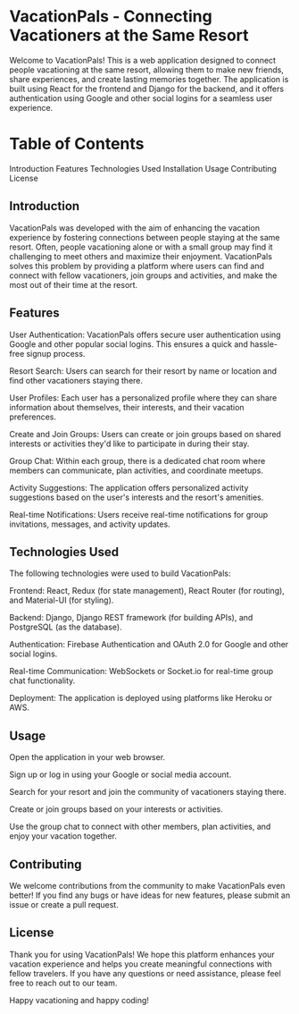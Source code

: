 # VacationPals - Connecting Vacationers at the Same Resort
Welcome to VacationPals! This is a web application designed to connect people vacationing at the same resort, allowing them to make new friends, share experiences, and create lasting memories together. The application is built using React for the frontend and Django for the backend, and it offers authentication using Google and other social logins for a seamless user experience.

# Table of Contents
Introduction
Features
Technologies Used
Installation
Usage
Contributing
License

## Introduction
VacationPals was developed with the aim of enhancing the vacation experience by fostering connections between people staying at the same resort. Often, people vacationing alone or with a small group may find it challenging to meet others and maximize their enjoyment. VacationPals solves this problem by providing a platform where users can find and connect with fellow vacationers, join groups and activities, and make the most out of their time at the resort.

## Features
User Authentication: VacationPals offers secure user authentication using Google and other popular social logins. This ensures a quick and hassle-free signup process.

Resort Search: Users can search for their resort by name or location and find other vacationers staying there.

User Profiles: Each user has a personalized profile where they can share information about themselves, their interests, and their vacation preferences.

Create and Join Groups: Users can create or join groups based on shared interests or activities they'd like to participate in during their stay.

Group Chat: Within each group, there is a dedicated chat room where members can communicate, plan activities, and coordinate meetups.

Activity Suggestions: The application offers personalized activity suggestions based on the user's interests and the resort's amenities.

Real-time Notifications: Users receive real-time notifications for group invitations, messages, and activity updates.

## Technologies Used
The following technologies were used to build VacationPals:

Frontend: React, Redux (for state management), React Router (for routing), and Material-UI (for styling).

Backend: Django, Django REST framework (for building APIs), and PostgreSQL (as the database).

Authentication: Firebase Authentication and OAuth 2.0 for Google and other social logins.

Real-time Communication: WebSockets or Socket.io for real-time group chat functionality.

Deployment: The application is deployed using platforms like Heroku or AWS.


## Usage
Open the application in your web browser.

Sign up or log in using your Google or social media account.

Search for your resort and join the community of vacationers staying there.

Create or join groups based on your interests or activities.

Use the group chat to connect with other members, plan activities, and enjoy your vacation together.

## Contributing
We welcome contributions from the community to make VacationPals even better! If you find any bugs or have ideas for new features, please submit an issue or create a pull request.

## License
Thank you for using VacationPals! We hope this platform enhances your vacation experience and helps you create meaningful connections with fellow travelers. If you have any questions or need assistance, please feel free to reach out to our team.

Happy vacationing and happy coding!

